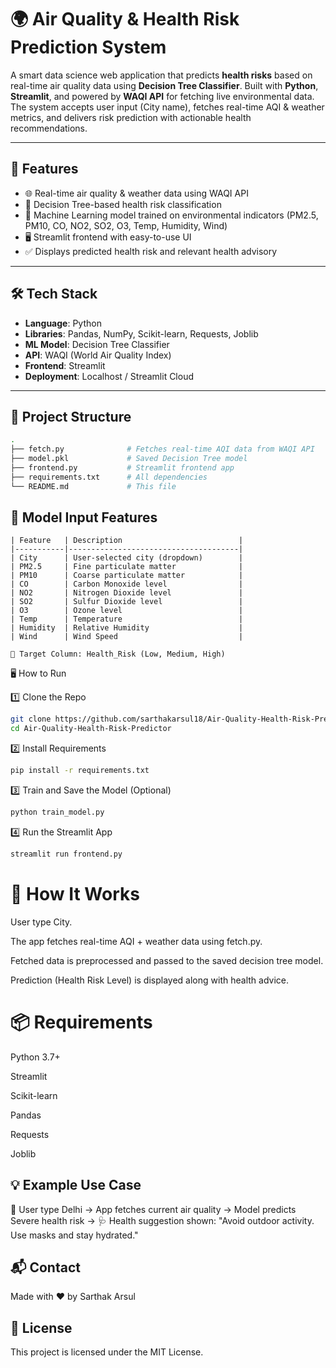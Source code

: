 # 🌍 Air Quality & Health Risk Prediction System

A smart data science web application that predicts **health risks** based on real-time air quality data using **Decision Tree Classifier**. Built with **Python**, **Streamlit**, and powered by **WAQI API** for fetching live environmental data. The system accepts user input (City name), fetches real-time AQI & weather metrics, and delivers risk prediction with actionable health recommendations.

---

## 🚀 Features

- 🌐 Real-time air quality & weather data using WAQI API
- 🌳 Decision Tree-based health risk classification
- 🧠 Machine Learning model trained on environmental indicators (PM2.5, PM10, CO, NO2, SO2, O3, Temp, Humidity, Wind)
- 🖥️ Streamlit frontend with easy-to-use UI
- ✅ Displays predicted health risk and relevant health advisory

---

## 🛠️ Tech Stack

- **Language**: Python
- **Libraries**: Pandas, NumPy, Scikit-learn, Requests, Joblib
- **ML Model**: Decision Tree Classifier
- **API**: WAQI (World Air Quality Index)
- **Frontend**: Streamlit
- **Deployment**: Localhost / Streamlit Cloud

---

## 📁 Project Structure

```bash
.
├── fetch.py              # Fetches real-time AQI data from WAQI API
├── model.pkl             # Saved Decision Tree model
├── frontend.py           # Streamlit frontend app
├── requirements.txt      # All dependencies
└── README.md             # This file
```

## 🧪 Model Input Features
```
| Feature   | Description                          |
|-----------|--------------------------------------|
| City      | User-selected city (dropdown)        |
| PM2.5     | Fine particulate matter              |
| PM10      | Coarse particulate matter            |
| CO        | Carbon Monoxide level                |
| NO2       | Nitrogen Dioxide level               |
| SO2       | Sulfur Dioxide level                 |
| O3        | Ozone level                          |
| Temp      | Temperature                          |
| Humidity  | Relative Humidity                    |
| Wind      | Wind Speed                           |

🧾 Target Column: Health_Risk (Low, Medium, High)
```

🖥️ How to Run

1️⃣ Clone the Repo

```bash
git clone https://github.com/sarthakarsul18/Air-Quality-Health-Risk-Predictor
cd Air-Quality-Health-Risk-Predictor
```
2️⃣ Install Requirements

```bash
pip install -r requirements.txt
```
3️⃣ Train and Save the Model (Optional)

```bash
python train_model.py
```
4️⃣ Run the Streamlit App

```bash
streamlit run frontend.py
```
# 📌 How It Works

User type City.

The app fetches real-time AQI + weather data using fetch.py.

Fetched data is preprocessed and passed to the saved decision tree model.

Prediction (Health Risk Level) is displayed along with health advice.

# 📦 Requirements

Python 3.7+

Streamlit

Scikit-learn

Pandas

Requests

Joblib

## 💡 Example Use Case

👤 User type Delhi → App fetches current air quality → Model predicts Severe health risk → 🩺 Health suggestion shown: "Avoid outdoor activity. Use masks and stay hydrated."



## 📬 Contact
Made with ❤️ by Sarthak Arsul

## 📝 License
This project is licensed under the MIT License.
